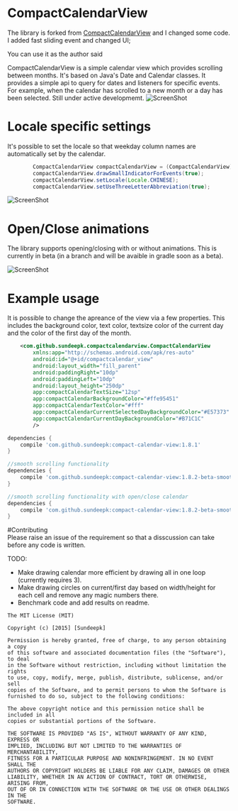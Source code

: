 # CompactCalendarView
The library is forked from [CompactCalendarView](https://github.com/SundeepK/CompactCalendarView) and I changed some code.
I added fast sliding event and changed UI;

You can use it as the author said

CompactCalendarView is a simple calendar view which provides scrolling between months. It's based on Java's Date and Calendar classes. It provides a simple api to query for dates and listeners for specific events.  For example, when the calendar has scrolled to a new month or a day has been selected.
Still under active developmemt.
![ScreenShot](https://github.com/SundeepK/CompactCalendarView/blob/master/images/compact-calendar-view-example.png)

# Locale specific settings
It's possible to set the locale so that weekday column names are automatically set by the calendar.
```java
        CompactCalendarView compactCalendarView = (CompactCalendarView) findViewById(R.id.compactcalendar_view);
        compactCalendarView.drawSmallIndicatorForEvents(true);
        compactCalendarView.setLocale(Locale.CHINESE);
        compactCalendarView.setUseThreeLetterAbbreviation(true);
```
![ScreenShot](https://github.com/danledian/CompactCalendarView/blob/master/images/chinese-locale-daynames.png)

# Open/Close animations
The library supports opening/closing with or without animations. This is currently in beta (in a branch and will be avaible in gradle soon as a beta).

![ScreenShot](https://github.com/SundeepK/CompactCalendarView/blob/master/images/compact_calendar_animation.gif)

# Example usage
It is possible to change the apreance of the view via a few properties. This includes the background color, text color, textsize color of the current day and the color of the first day of the month.

```xml
    <com.github.sundeepk.compactcalendarview.CompactCalendarView
        xmlns:app="http://schemas.android.com/apk/res-auto"
        android:id="@+id/compactcalendar_view"
        android:layout_width="fill_parent"
        android:paddingRight="10dp"
        android:paddingLeft="10dp"
        android:layout_height="250dp"
        app:compactCalendarTextSize="12sp"
        app:compactCalendarBackgroundColor="#ffe95451"
        app:compactCalendarTextColor="#fff"
        app:compactCalendarCurrentSelectedDayBackgroundColor="#E57373"
        app:compactCalendarCurrentDayBackgroundColor="#B71C1C"
        />

```
```gradle
dependencies {
    compile 'com.github.sundeepk:compact-calendar-view:1.8.1'
}

//smooth scrolling functionality
dependencies {
    compile 'com.github.sundeepk:compact-calendar-view:1.8.2-beta-smooth-scrolling'
}

//smooth scrolling functionality with open/close calendar
dependencies {
    compile 'com.github.sundeepk:compact-calendar-view:1.8.2-beta-smooth-scrolling-with-animations'
}


```
#Contributing  
Please raise an issue of the requirement so that a disscussion can take before any code is written.

TODO:
* Make drawing calendar more efficient by drawing all in one loop (currently requires 3).
* Make drawing circles on current/first day based on width/height for each cell and remove any magic numbers there.
* Benchmark code and add results on readme. 
 
```
The MIT License (MIT)

Copyright (c) [2015] [Sundeepk]

Permission is hereby granted, free of charge, to any person obtaining a copy
of this software and associated documentation files (the "Software"), to deal
in the Software without restriction, including without limitation the rights
to use, copy, modify, merge, publish, distribute, sublicense, and/or sell
copies of the Software, and to permit persons to whom the Software is
furnished to do so, subject to the following conditions:

The above copyright notice and this permission notice shall be included in all
copies or substantial portions of the Software.

THE SOFTWARE IS PROVIDED "AS IS", WITHOUT WARRANTY OF ANY KIND, EXPRESS OR
IMPLIED, INCLUDING BUT NOT LIMITED TO THE WARRANTIES OF MERCHANTABILITY,
FITNESS FOR A PARTICULAR PURPOSE AND NONINFRINGEMENT. IN NO EVENT SHALL THE
AUTHORS OR COPYRIGHT HOLDERS BE LIABLE FOR ANY CLAIM, DAMAGES OR OTHER
LIABILITY, WHETHER IN AN ACTION OF CONTRACT, TORT OR OTHERWISE, ARISING FROM,
OUT OF OR IN CONNECTION WITH THE SOFTWARE OR THE USE OR OTHER DEALINGS IN THE
SOFTWARE.
```
